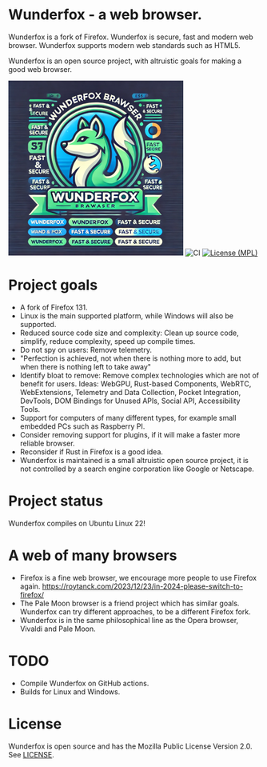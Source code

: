 Wunderfox - a web browser.
=========================

Wunderfox is a fork of Firefox.  Wunderfox is secure, fast and modern web browser. Wunderfox supports modern web standards such as HTML5. 

Wunderfox is an open source project, with altruistic goals for making a good web browser. 


![Wunderfox](wunderfox-logo.png "Wunderfox")
![CI](https://github.com/wunderfox/wunderfox/actions/workflows/build-firefox.yml/badge.svg) [![License (MPL)](https://img.shields.io/badge/license-Mozilla%20Public%20License-yellow.svg?style=flat-square)](http://opensource.org/licenses/MPL-2.0)

Project goals
=============
- A fork of Firefox 131.
- Linux is the main supported platform, while Windows will also be supported.
- Reduced source code size and complexity: Clean up source code, simplify, reduce complexity, speed up compile times.
- Do not spy on users: Remove telemetry. 
- "Perfection is achieved, not when there is nothing more to add, but when there is nothing left to take away"
- Identify bloat to remove: Remove complex technologies which are not of benefit for users. Ideas: WebGPU, Rust-based Components, WebRTC, WebExtensions, Telemetry and Data Collection, Pocket Integration, DevTools, DOM Bindings for Unused APIs, Social API, Accessibility Tools.
- Support for computers of many different types, for example small embedded PCs such as Raspberry PI.
- Consider removing support for plugins, if it will make a faster more reliable browser.
- Reconsider if Rust in Firefox is a good idea.
- Wunderfox is maintained is a small altruistic open source project, it is not controlled by a search engine corporation like Google or Netscape.


Project status
==============
Wunderfox compiles on Ubuntu Linux 22!

A web of many browsers
======================
- Firefox is a fine web browser, we encourage more people to use Firefox again. https://roytanck.com/2023/12/23/in-2024-please-switch-to-firefox/
- The Pale Moon browser is a friend project which has similar goals. Wunderfox can try different approaches, to be a different Firefox fork.
- Wunderfox is in the same philosophical line as the Opera browser, Vivaldi and Pale Moon.

TODO
====
- Compile Wunderfox on GitHub actions.
- Builds for Linux and Windows.

License
=======
Wunderfox is open source and has the Mozilla Public License Version 2.0. See [LICENSE](LICENSE).





